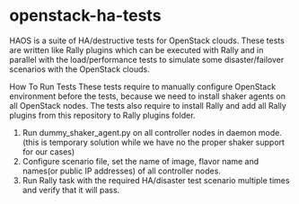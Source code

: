 openstack-ha-tests
==================

HAOS is a suite of HA/destructive tests for OpenStack clouds. These tests are written
like Rally plugins which can be executed with Rally and in parallel with the
load/performance tests to simulate some disaster/failover scenarios with the OpenStack clouds.

How To Run Tests
These tests require to manually configure OpenStack environment before the tests, because we need
to install shaker agents on all OpenStack nodes. The tests also require to install Rally and add
all Rally plugins from this repository to Rally plugins folder.

1. Run dummy_shaker_agent.py on all controller nodes in daemon mode. (this is temporary solution while we have no the proper shaker support for our cases)
2. Configure scenario file, set the name of image, flavor name and names(or public IP addresses) of all controller nodes.
3. Run Rally task with the required HA/disaster test scenario multiple times and verify that it will pass.